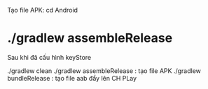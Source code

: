 Tạo file APK:
cd Android
# ./gradlew assembleRelease
Sau khi đã cấu hình keyStore

./gradlew clean 
./gradlew assembleRelease : tạo file APK
./gradlew bundleRelease : tạo file aab đẩy lên CH PLay



